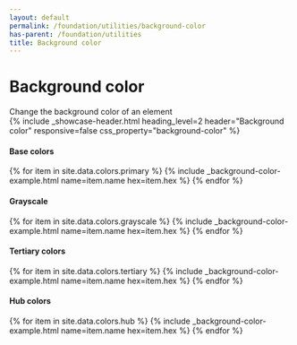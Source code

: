 ```yaml
---
layout: default
permalink: /foundation/utilities/background-color
has-parent: /foundation/utilities
title: Background color
---
```


# Background color

<div class="va-introtext">
Change the background color of an element
</div>

<div class="site-showcase">
  {%
    include _showcase-header.html
    heading_level=2
    header="Background color"
    responsive=false
    css_property="background-color"
  %}

  <h4>Base colors</h4>
  <div class="vads-l-row vads-u-flex-direction--column">
    {% for item in site.data.colors.primary %}
      {% include _background-color-example.html
        name=item.name
        hex=item.hex
      %}
    {% endfor %}
  </div>

  <h4>Grayscale</h4>
  <div class="vads-l-row vads-u-flex-direction--column">
    {% for item in site.data.colors.grayscale %}
      {% include _background-color-example.html
        name=item.name
        hex=item.hex
      %}
    {% endfor %}
  </div>

  <h4>Tertiary colors</h4>
  <div class="vads-l-row vads-u-flex-direction--column">
    {% for item in site.data.colors.tertiary %}
      {% include _background-color-example.html
        name=item.name
        hex=item.hex
      %}
    {% endfor %}
  </div>

  <h4>Hub colors</h4>
  <div class="vads-l-row vads-u-flex-direction--column">
    {% for item in site.data.colors.hub %}
      {% include _background-color-example.html
        name=item.name
        hex=item.hex
      %}
    {% endfor %}
  </div>
</div>
